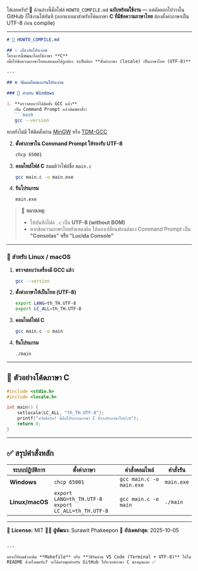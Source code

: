 ได้เลยครับ! 🎯
ด้านล่างนี้คือไฟล์ `HOWTO_COMPILE.md` **ฉบับพร้อมใช้งาน** — แค่คัดลอกไปวางใน GitHub ก็ใช้งานได้ทันที
(ออกแบบมาสำหรับโค้ดภาษา **C ที่มีข้อความภาษาไทย** ต้องตั้งค่าภาษาเป็น UTF-8 ก่อน compile)

---

````markdown
# 🧩 HOWTO_COMPILE.md

## 💡 เกี่ยวกับโปรเจกต์
โครงการนี้พัฒนาโดยใช้ภาษา **C**  
เพื่อให้ข้อความภาษาไทยแสดงผลได้ถูกต้อง จำเป็นต้อง **ตั้งค่าภาษา (locale) เป็นภาษาไทย (UTF-8)** ก่อนทำการคอมไพล์และรันโปรแกรม

---

## ⚙️ วิธีคอมไพล์และรันโปรแกรม

### 🔹 สำหรับ Windows

1. **ตรวจสอบว่าได้ติดตั้ง GCC แล้ว**  
   เปิด Command Prompt แล้วพิมพ์คำสั่ง:
   ```bash
   gcc --version
````

หากยังไม่มี ให้ติดตั้งผ่าน [MinGW](https://sourceforge.net/projects/mingw/) หรือ [TDM-GCC](https://jmeubank.github.io/tdm-gcc/)

2. **ตั้งค่าภาษาใน Command Prompt ให้รองรับ UTF-8**

   ```bash
   chcp 65001
   ```

3. **คอมไพล์ไฟล์ C**
   สมมติว่าไฟล์ชื่อ `main.c`

   ```bash
   gcc main.c -o main.exe
   ```

4. **รันโปรแกรม**

   ```bash
   main.exe
   ```

> 📝 **หมายเหตุ:**
>
> * ให้บันทึกไฟล์ `.c` เป็น **UTF-8 (without BOM)**
> * หากข้อความภาษาไทยยังแสดงผิด ให้ลองเปลี่ยนฟอนต์ของ Command Prompt เป็น **"Consolas" หรือ "Lucida Console"**

---

### 🔹 สำหรับ Linux / macOS

1. **ตรวจสอบว่าเครื่องมี GCC แล้ว**

   ```bash
   gcc --version
   ```

2. **ตั้งค่าภาษาให้เป็นไทย (UTF-8)**

   ```bash
   export LANG=th_TH.UTF-8
   export LC_ALL=th_TH.UTF-8
   ```

3. **คอมไพล์ไฟล์ C**

   ```bash
   gcc main.c -o main
   ```

4. **รันโปรแกรม**

   ```bash
   ./main
   ```

---

## 🧠 ตัวอย่างโค้ดภาษา C

```c
#include <stdio.h>
#include <locale.h>

int main() {
    setlocale(LC_ALL, "th_TH.UTF-8");
    printf("สวัสดีครับ! นี่คือโปรแกรมภาษา C ที่รองรับภาษาไทย\n");
    return 0;
}
```

---

## ✅ สรุปคำสั่งหลัก

| ระบบปฏิบัติการ  | ตั้งค่าภาษา                                              | คำสั่งคอมไพล์            | คำสั่งรัน  |
| --------------- | -------------------------------------------------------- | ------------------------ | ---------- |
| **Windows**     | `chcp 65001`                                             | `gcc main.c -o main.exe` | `main.exe` |
| **Linux/macOS** | `export LANG=th_TH.UTF-8`<br>`export LC_ALL=th_TH.UTF-8` | `gcc main.c -o main`     | `./main`   |

---

📄 **License:** MIT
👨‍💻 **ผู้พัฒนา:** Surawit Phakeepon
📅 **อัปเดตล่าสุด:** 2025-10-05

```

---

อยากให้ผมช่วยเพิ่ม **Makefile** หรือ **วิธีรันผ่าน VS Code (Terminal + UTF-8)** ให้ใน README ด้วยไหมครับ? จะได้ครบชุดสำหรับ GitHub โปรเจกต์ภาษา C ของคุณเลย ✅
```
